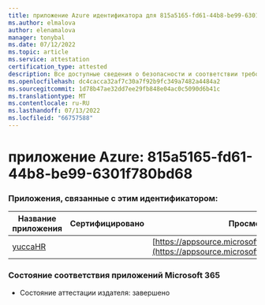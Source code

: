 ```yaml
---
title: приложение Azure идентификатора для 815a5165-fd61-44b8-be99-6301f780bd68
ms.author: elmalova
author: elenamalova
manager: tonybal
ms.date: 07/12/2022
ms.topic: article
ms.service: attestation
certification_type: attested
description: Все доступные сведения о безопасности и соответствии требованиям для 815a5165-fd61-44b8-be99-6301f780bd68.
ms.openlocfilehash: dc4cacca32af7c30a7f92b9fc349a7482a4484a2
ms.sourcegitcommit: 1d78b47ae32dd7ee29fb848e04ac0c5090d6b41c
ms.translationtype: MT
ms.contentlocale: ru-RU
ms.lasthandoff: 07/13/2022
ms.locfileid: "66757588"
---
```

# <a name="azure-app-id-815a5165-fd61-44b8-be99-6301f780bd68"></a>приложение Azure: 815a5165-fd61-44b8-be99-6301f780bd68


### <a name="apps-associated-with-this-id"></a>Приложения, связанные с этим идентификатором:
| **Название приложения** | **Сертифицировано** | **Просмотр в AppSource** |
|--------------|---------------|-----------------------|
| [yuccaHR](../forward/WA200003242.md) |  | [https://appsource.microsoft.com/product/office/WA200003242](https://appsource.microsoft.com/product/office/WA200003242) |

### <a name="microsoft-365-app-compliance-status"></a>Состояние соответствия приложений Microsoft 365
- Состояние аттестации издателя: завершено

